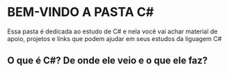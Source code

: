 # BEM-VINDO A PASTA C#

Essa pasta é dedicada ao estudo de C# e nela você vai achar material de apoio, projetos e links que podem ajudar em seus estudos da liguagem C#

## O que é C#? De onde ele veio e o que ele faz?
